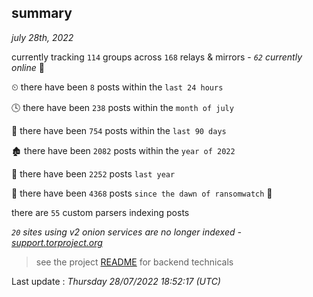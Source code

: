 
## summary
_july 28th, 2022_

currently tracking `114` groups across `168` relays & mirrors - _`62` currently online_ 📡

⏲ there have been `8` posts within the `last 24 hours`

🕓 there have been `238` posts within the `month of july`

📅 there have been `754` posts within the `last 90 days`

🏚 there have been `2082` posts within the `year of 2022`

🚀 there have been `2252` posts `last year`

🦕 there have been `4368` posts `since the dawn of ransomwatch` 🐣

there are `55` custom parsers indexing posts

_`20` sites using v2 onion services are no longer indexed - [support.torproject.org](https://support.torproject.org/onionservices/v2-deprecation/)_

> see the project [README](https://github.com/jmousqueton/ransomwatch#readme) for backend technicals



Last update : _Thursday 28/07/2022 18:52:17 (UTC)_

